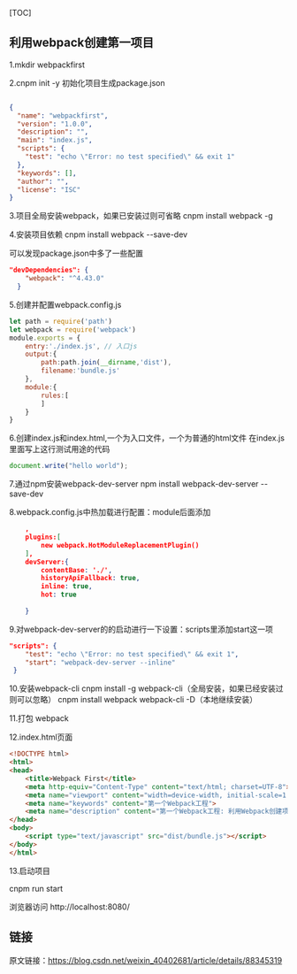 

[TOC]



## 利用webpack创建第一项目

1.mkdir webpackfirst

2.cnpm init -y 初始化项目生成package.json

```json

{
  "name": "webpackfirst",
  "version": "1.0.0",
  "description": "",
  "main": "index.js",
  "scripts": {
    "test": "echo \"Error: no test specified\" && exit 1"
  },
  "keywords": [],
  "author": "",
  "license": "ISC"
}

```



3.项目全局安装webpack，如果已安装过则可省略
cnpm install webpack -g

4.安装项目依赖
cnpm install webpack --save-dev

可以发现package.json中多了一些配置

```json
"devDependencies": {
    "webpack": "^4.43.0"
  }
```

5.创建并配置webpack.config.js

```js
let path = require('path')
let webpack = require('webpack')
module.exports = {
    entry:'./index.js', // 入口js
    output:{
        path:path.join(__dirname,'dist'),
        filename:'bundle.js'
    },
    module:{
        rules:[
        ]
    }
}
```



6.创建index.js和index.html,一个为入口文件，一个为普通的html文件
在index.js里面写上这行测试用途的代码

```js
document.write("hello world");
```



7.通过npm安装webpack-dev-server
npm install webpack-dev-server --save-dev

8.webpack.config.js中热加载进行配置：module后面添加

```json
	,
	plugins:[
		new webpack.HotModuleReplacementPlugin()
	],
	devServer:{
		contentBase: './',
		historyApiFallback: true,
		inline: true,
		hot: true
		
	}
```



9.对webpack-dev-server的的启动进行一下设置：scripts里添加start这一项

```json
"scripts": {
    "test": "echo \"Error: no test specified\" && exit 1",
	"start": "webpack-dev-server --inline"
 }
```



10.安装webpack-cli
cnpm install -g webpack-cli（全局安装，如果已经安装过则可以忽略）
cnpm install webpack webpack-cli -D（本地继续安装）

11.打包
webpack

12.index.html页面

```html
<!DOCTYPE html>
<html>
<head>
	<title>Webpack First</title>
	<meta http-equiv="Content-Type" content="text/html; charset=UTF-8">
	<meta name="viewport" content="width=device-width, initial-scale=1.0, maximum-scale=1.0, minimum-scale=1.0, user-scalable=no" />
	<meta name="keywords" content="第一个Webpack工程">
	<meta name="description" content="第一个Webpack工程: 利用Webpack创建项目">
</head>
<body>
	<script type="text/javascript" src="dist/bundle.js"></script>
</body>
</html>
```



13.启动项目

cnpm run start

浏览器访问 http://localhost:8080/



## 链接

原文链接：https://blog.csdn.net/weixin_40402681/article/details/88345319